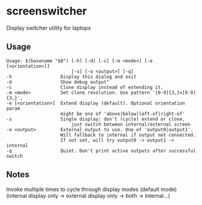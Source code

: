 screenswitcher
==============

Display switcher utility for laptops

Usage
-----

	Usage: $(basename "$0") [-h] [-d] [-c] [-m <mode>] [-e [<orientation>]]
	                        [-s] [-o <output>] [-q]
	-h                  Display this dialog and exit
	-d                  Show debug output"
	-c                  Clone display instead of extending it.
	-m <mode>           Set clone resolution. Use pattern '[0-9]{3,}x[0-9]{3,}',
	-e [<orientation>]  Extend display (default). Optional orientation param
	                    might be one of 'above|below|left-of|right-of'
	-s                  Single display: don't (cycle) extend or clone,
                            just switch between internal/external screen
	-o <output>         External output to use. One of 'output0|output1'.
	                    Will fallback to internal if output not connected.
	                    If not set, will try output0 -> output1 -> internal
	-q                  Quiet. Don't print active outputs after successful switch
Notes
-----

Invoke multiple times to cycle through display modes (default mode) 
(internal display only -> external display only -> both -> internal...)
